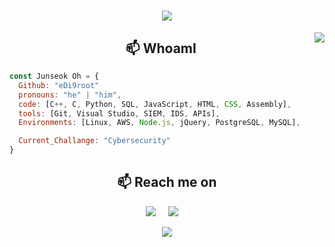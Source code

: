 
<h1 align="center">
<img src="https://readme-typing-svg.demolab.com?font=Fira+Code&pause=1000&color=68F704&random=false&width=435&lines=BASH%24+ECHO+%22HELLO%2C+WORLD!+%F0%9F%91%8B%22;I+am+JUNSEOK+OH!;%26+eDi9Root)](https://git.io/typing-svg" />
</h1>
<img align="right" src="https://visitor-badge.laobi.icu/badge?page_id=eDi9root.eDi9root" />

<h2  align="center">📫 WhoamI </h2>

```javascript
const Junseok Oh = {
  Github: "eDi9root"
  pronouns: "he" | "him",
  code: [C++, C, Python, SQL, JavaScript, HTML, CSS, Assembly],
  tools: [Git, Visual Studio, SIEM, IDS, APIs],
  Environments: [Linux, AWS, Node.js, jQuery, PostgreSQL, MySQL],

  Current_Challange: "Cybersecurity"
}
```

<h2  align="center">📫 Reach me on</h2>
<p align="center">
  <a target="_blank"href="https://www.linkedin.com/in/junseok-oh//"><img src="https://ziadoua.github.io/m3-Markdown-Badges/badges/LinkedIn/linkedin1.svg" /></a>&nbsp;&nbsp;&nbsp;&nbsp;
  <a href="mailto:ojs3771o@gmail.com?subject=Hello,%20From%20Github"><img src="https://ziadoua.github.io/m3-Markdown-Badges/badges/Gmail/gmail1.svg" /></a>&nbsp;&nbsp;&nbsp;&nbsp;
</p>

<p align="center">
  <a href="https://edi9root.vercel.app/"><img src=https://ziadoua.github.io/m3-Markdown-Badges/badges/MyPortfolio/myportfolio2.svg></a>
</p>
